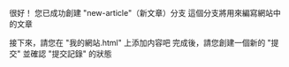 很好！
您已成功創建 "new-article"（新文章）分支
這個分支將用來編寫網站中的文章

接下來，請您在 "我的網站.html" 上添加内容吧
完成後，請您創建一個新的 "提交"
並確認 "提交記錄" 的狀態